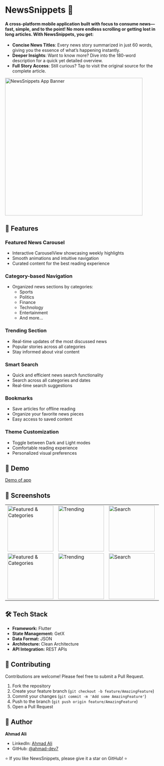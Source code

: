 # NewsSnippets 📱

#### A cross-platform mobile application built with focus to consume news—fast, simple, and to the point! No more endless scrolling or getting lost in long articles. With NewsSnippets, you get:

- **Concise News Titles**: Every news story summarized in just 60 words, giving you the essence of what’s happening instantly.
- **Deeper Insights**: Want to know more? Dive into the 180-word description for a quick yet detailed overview.
- **Full Story Access**: Still curious? Tap to visit the original source for the complete article.

<img src="https://github.com/user-attachments/assets/b5327236-2311-4fdc-b400-6e9f0afceedc" alt="NewsSnippets App Banner" height="450">

## 🌟 Features

### Featured News Carousel

- Interactive CarouselView showcasing weekly highlights
- Smooth animations and intuitive navigation
- Curated content for the best reading experience

### Category-based Navigation

- Organized news sections by categories:
  - Sports
  - Politics
  - Finance
  - Technology
  - Entertainment
  - And more...

### Trending Section

- Real-time updates of the most discussed news
- Popular stories across all categories
- Stay informed about viral content

### Smart Search

- Quick and efficient news search functionality
- Search across all categories and dates
- Real-time search suggestions

### Bookmarks

- Save articles for offline reading
- Organize your favorite news pieces
- Easy access to saved content

### Theme Customization

- Toggle between Dark and Light modes
- Comfortable reading experience
- Personalized visual preferences

## 🎥 Demo

[Demo of app](https://github.com/user-attachments/assets/8d45d749-bbd1-4142-90be-54da35cbea9e)

## 📸 Screenshots

<table>
  <tr>
    <td><img src="https://github.com/user-attachments/assets/b8182924-1fe1-45db-b188-8e83c4b260f9" alt="Featured & Categories" width="150"/></td>
    <td><img src="https://github.com/user-attachments/assets/f986a8b0-7786-4321-a994-ade3e5c1d7f1" alt="Trending" width="150"/></td>
    <td><img src="https://github.com/user-attachments/assets/c8a290ca-eb2d-4e46-be90-088fe9b62860" alt="Search" width="150"/></td>
    <td><img src="https://github.com/user-attachments/assets/0911da2f-c21e-4d4d-9388-12087815ea5e" alt="Bookmarks" width="150"/></td>
  </tr>
  <tr>
    <td><img src="https://github.com/user-attachments/assets/c392d2e3-4cfd-4b30-871c-e0f66399bfac" alt="Featured & Categories" width="150"/></td>
    <td><img src="https://github.com/user-attachments/assets/12b0a49d-1aec-4eaf-8343-7700c8573303" alt="Trending" width="150"/></td>
    <td><img src="https://github.com/user-attachments/assets/93c35b93-6e24-469b-92d5-c853d54e9d36" alt="Search" width="150"/></td>
    <td><img src="https://github.com/user-attachments/assets/7058dbb1-8627-417c-a1d5-7cb5e0f3bf68" alt="Bookmarks" width="150"/></td>
  </tr>
</table>

## 🛠️ Tech Stack

- **Framework:** Flutter
- **State Management:** GetX
- **Data Format:** JSON
- **Architecture:** Clean Architecture
- **API Integration:** REST APIs

## 🤝 Contributing

Contributions are welcome! Please feel free to submit a Pull Request.

1. Fork the repository
2. Create your feature branch (`git checkout -b feature/AmazingFeature`)
3. Commit your changes (`git commit -m 'Add some AmazingFeature'`)
4. Push to the branch (`git push origin feature/AmazingFeature`)
5. Open a Pull Request

## 👤 Author

**Ahmad Ali**

- LinkedIn: [Ahmad Ali](https://www.linkedin.com/in/aali-dev/)
- GitHub: [@ahmad-dev7](https://github.com/ahmad-dev7)

⭐️ If you like NewsSnippets, please give it a star on GitHub! ⭐️
